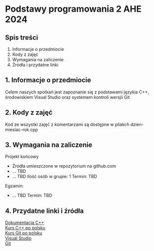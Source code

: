 # Podstawy programowania 2 AHE 2024
## Spis treści
1. Informacje o przedmiocie
2. Kody z zajęć
3. Wymagania na zaliczenie
4. Żródła i przydatne linki
   
## 1. Informacje o przedmiocie
Celem naszych spotkań jest zapoznanie się z podstawami językia C++, środowiskiem Visual Studio oraz systemem kontroli wersjii Git

## 2. Kody z zajęć
Kod ze wszystki zajęć z komentarzami są dostępne w pliakch dzien-miesiac-rok.cpp

## 3. Wymagania na zaliczenie
Projekt końcowy
- Źródła umieszczone w repozytorium na github.com
- ... TBD
- ... TBD
Ilość osób w grupie: 1
Termin: TBD

Egzamin:
- ... TBD
Termin: TBD

## 4. Przydatne linki i źródła
[Dokumentacja C++](https://en.cppreference.com/w/)  
[Kurs C++ po polsku](https://www.youtube.com/watch?v=ErOzmh3BiXU&list=PLOYHgt8dIdoxx0Y5wzs7CFpmBzb40PaDo&ab_channel=Pasjainformatyki)  
[Kurs Git po polsku](https://www.youtube.com/watch?v=D6EI7EbEN4Q&list=PLjHmWifVUNMKIGHmaGPVqSD-L6i1Zw-MH&ab_channel=overment)   
[Visual Studio](https://visualstudio.microsoft.com/pl/)  
[Git](https://git-scm.com/) 